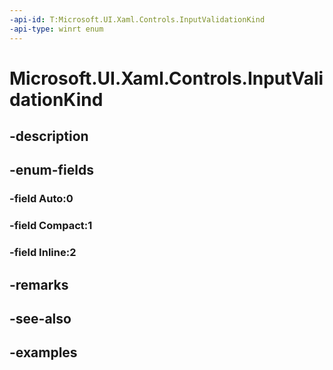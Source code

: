 ```yaml
---
-api-id: T:Microsoft.UI.Xaml.Controls.InputValidationKind
-api-type: winrt enum
---
```


# Microsoft.UI.Xaml.Controls.InputValidationKind

<!--
public enum InputValidationKind
-->


## -description

## -enum-fields

### -field Auto:0

### -field Compact:1

### -field Inline:2

## -remarks

## -see-also

## -examples


